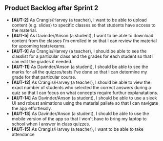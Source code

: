 ## Product Backlog after Sprint 2
- **[AUT-2]** As Crangis/Harvey (a teacher), I want to be able to upload content (e.g. slides) to specific classes so that students have access to the material.
- **[AUT-5]** As Davinder/Anson (a student), I want to be able to download content from the classes I'm enrolled in so that I can review the material for upcoming tests/exams.
- **[AUT-9]** As Crangis/Harvey (a teacher), I should be able to see the classlist for a particular class and the grades for each student so that I can edit the grades if needed.
- **[AUT-11]** As Davinder/Anson (a student), I should be able to see the marks for all the quizzes/tests I've done so that I can determine my grade for that particular course.
- **[AUT-12]** As Crangis/Harvey (a teacher), I should be able to view the exact number of students who selected the correct answers during a quiz so that I can focus on what concepts require furthur explanatations.
- **[AUT-14]** As Davinder/Anson (a student), I should be able to use a sleek UI and robust animations using the material pallete so that I can navigate the app effortlessly.
- **[AUT-13]** As Davinder/Anson (a student), I should be able to use the mobile version of the app so that I won't have to bring my laptop to school when I answer in class quizzes.
- **[AUT-15]** As Crangis/Harvey (a teacher), I want to be able to take attendance
